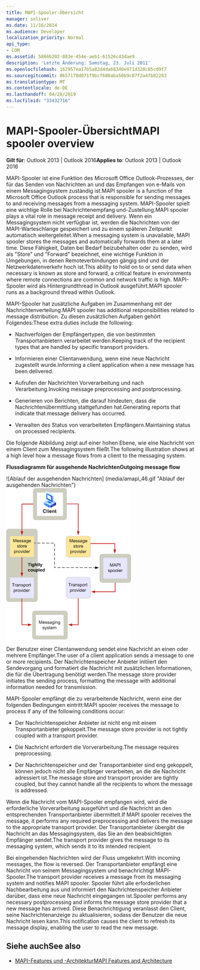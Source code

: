 ```yaml
---
title: MAPI-Spooler-Übersicht
manager: soliver
ms.date: 11/16/2014
ms.audience: Developer
localization_priority: Normal
api_type:
- COM
ms.assetid: 5866b202-883e-454e-aeb1-61526c43dae9
description: 'Letzte Änderung: Samstag, 23. Juli 2011'
ms.openlocfilehash: 162957ea17b5a82d4da68340e971d328c85cd9f7
ms.sourcegitcommit: 8657170d071f9bcf680aba50b9c07f2a4fb82283
ms.translationtype: MT
ms.contentlocale: de-DE
ms.lasthandoff: 04/28/2019
ms.locfileid: "33432716"
---
```

# <a name="mapi-spooler-overview"></a><span data-ttu-id="a935d-103">MAPI-Spooler-Übersicht</span><span class="sxs-lookup"><span data-stu-id="a935d-103">MAPI spooler overview</span></span>
  
<span data-ttu-id="a935d-104">**Gilt für**: Outlook 2013 | Outlook 2016</span><span class="sxs-lookup"><span data-stu-id="a935d-104">**Applies to**: Outlook 2013 | Outlook 2016</span></span> 
  
<span data-ttu-id="a935d-105">MAPI-Spooler ist eine Funktion des Microsoft Office Outlook-Prozesses, der für das Senden von Nachrichten an und das Empfangen von e-Mails von einem Messagingsystem zuständig ist.</span><span class="sxs-lookup"><span data-stu-id="a935d-105">MAPI spooler is a function of the Microsoft Office Outlook process that is responsible for sending messages to and receiving messages from a messaging system.</span></span> <span data-ttu-id="a935d-106">MAPI-Spooler spielt eine wichtige Rolle bei Nachrichtenempfang und-Zustellung.</span><span class="sxs-lookup"><span data-stu-id="a935d-106">MAPI spooler plays a vital role in message receipt and delivery.</span></span> <span data-ttu-id="a935d-107">Wenn ein Messagingsystem nicht verfügbar ist, werden die Nachrichten von der MAPI-Warteschlange gespeichert und zu einem späteren Zeitpunkt automatisch weitergeleitet.</span><span class="sxs-lookup"><span data-stu-id="a935d-107">When a messaging system is unavailable, MAPI spooler stores the messages and automatically forwards them at a later time.</span></span> <span data-ttu-id="a935d-108">Diese Fähigkeit, Daten bei Bedarf beizubehalten oder zu senden, wird als "Store" und "Forward" bezeichnet, eine wichtige Funktion in Umgebungen, in denen Remoteverbindungen gängig sind und der Netzwerkdatenverkehr hoch ist.</span><span class="sxs-lookup"><span data-stu-id="a935d-108">This ability to hold on to or send data when necessary is known as store and forward, a critical feature in environments where remote connections are common and network traffic is high.</span></span> <span data-ttu-id="a935d-109">MAPI-Spooler wird als Hintergrundthread in Outlook ausgeführt.</span><span class="sxs-lookup"><span data-stu-id="a935d-109">MAPI spooler runs as a background thread within Outlook.</span></span>
  
<span data-ttu-id="a935d-110">MAPI-Spooler hat zusätzliche Aufgaben im Zusammenhang mit der Nachrichtenverteilung.</span><span class="sxs-lookup"><span data-stu-id="a935d-110">MAPI spooler has additional responsibilities related to message distribution.</span></span> <span data-ttu-id="a935d-111">Zu diesen zusätzlichen Aufgaben gehört Folgendes:</span><span class="sxs-lookup"><span data-stu-id="a935d-111">These extra duties include the following:</span></span>
  
- <span data-ttu-id="a935d-112">Nachverfolgen der Empfängertypen, die von bestimmten Transportanbietern verarbeitet werden.</span><span class="sxs-lookup"><span data-stu-id="a935d-112">Keeping track of the recipient types that are handled by specific transport providers.</span></span>
    
- <span data-ttu-id="a935d-113">Informieren einer Clientanwendung, wenn eine neue Nachricht zugestellt wurde.</span><span class="sxs-lookup"><span data-stu-id="a935d-113">Informing a client application when a new message has been delivered.</span></span>
    
- <span data-ttu-id="a935d-114">Aufrufen der Nachrichten Vorverarbeitung und nach Verarbeitung.</span><span class="sxs-lookup"><span data-stu-id="a935d-114">Invoking message preprocessing and postprocessing.</span></span>
    
- <span data-ttu-id="a935d-115">Generieren von Berichten, die darauf hindeuten, dass die Nachrichtenübermittlung stattgefunden hat.</span><span class="sxs-lookup"><span data-stu-id="a935d-115">Generating reports that indicate that message delivery has occurred.</span></span>
    
- <span data-ttu-id="a935d-116">Verwalten des Status von verarbeiteten Empfängern.</span><span class="sxs-lookup"><span data-stu-id="a935d-116">Maintaining status on processed recipients.</span></span>
    
<span data-ttu-id="a935d-117">Die folgende Abbildung zeigt auf einer hohen Ebene, wie eine Nachricht von einem Client zum Messagingsystem fließt.</span><span class="sxs-lookup"><span data-stu-id="a935d-117">The following illustration shows at a high level how a message flows from a client to the messaging system.</span></span>
  
<span data-ttu-id="a935d-118">**Flussdiagramm für ausgehende Nachrichten**</span><span class="sxs-lookup"><span data-stu-id="a935d-118">**Outgoing message flow**</span></span>
  
<span data-ttu-id="a935d-119">![Ablauf der ausgehenden Nachrichten] (media/amapi_46.gif "Ablauf der ausgehenden Nachrichten")</span><span class="sxs-lookup"><span data-stu-id="a935d-119">![Outgoing message flow](media/amapi_46.gif "Outgoing message flow")</span></span>
  
<span data-ttu-id="a935d-120">Der Benutzer einer Clientanwendung sendet eine Nachricht an einen oder mehrere Empfänger.</span><span class="sxs-lookup"><span data-stu-id="a935d-120">The user of a client application sends a message to one or more recipients.</span></span> <span data-ttu-id="a935d-121">Der Nachrichtenspeicher Anbieter initiiert den Sendevorgang und formatiert die Nachricht mit zusätzlichen Informationen, die für die Übertragung benötigt werden.</span><span class="sxs-lookup"><span data-stu-id="a935d-121">The message store provider initiates the sending process, formatting the message with additional information needed for transmission.</span></span>
  
<span data-ttu-id="a935d-122">MAPI-Spooler empfängt die zu verarbeitende Nachricht, wenn eine der folgenden Bedingungen eintritt:</span><span class="sxs-lookup"><span data-stu-id="a935d-122">MAPI spooler receives the message to process if any of the following conditions occur:</span></span>
  
- <span data-ttu-id="a935d-123">Der Nachrichtenspeicher Anbieter ist nicht eng mit einem Transportanbieter gekoppelt.</span><span class="sxs-lookup"><span data-stu-id="a935d-123">The message store provider is not tightly coupled with a transport provider.</span></span>
    
- <span data-ttu-id="a935d-124">Die Nachricht erfordert die Vorverarbeitung.</span><span class="sxs-lookup"><span data-stu-id="a935d-124">The message requires preprocessing.</span></span>
    
- <span data-ttu-id="a935d-125">Der Nachrichtenspeicher und der Transportanbieter sind eng gekoppelt, können jedoch nicht alle Empfänger verarbeiten, an die die Nachricht adressiert ist.</span><span class="sxs-lookup"><span data-stu-id="a935d-125">The message store and transport provider are tightly coupled, but they cannot handle all the recipients to whom the message is addressed.</span></span>
    
<span data-ttu-id="a935d-126">Wenn die Nachricht vom MAPI-Spooler empfangen wird, wird die erforderliche Vorverarbeitung ausgeführt und die Nachricht an den entsprechenden Transportanbieter übermittelt.</span><span class="sxs-lookup"><span data-stu-id="a935d-126">If MAPI spooler receives the message, it performs any required preprocessing and delivers the message to the appropriate transport provider.</span></span> <span data-ttu-id="a935d-127">Der Transportanbieter übergibt die Nachricht an das Messagingsystem, das Sie an den beabsichtigten Empfänger sendet.</span><span class="sxs-lookup"><span data-stu-id="a935d-127">The transport provider gives the message to its messaging system, which sends it to its intended recipient.</span></span>
  
<span data-ttu-id="a935d-128">Bei eingehenden Nachrichten wird der Fluss umgekehrt.</span><span class="sxs-lookup"><span data-stu-id="a935d-128">With incoming messages, the flow is reversed.</span></span> <span data-ttu-id="a935d-129">Der Transportanbieter empfängt eine Nachricht von seinem Messagingsystem und benachrichtigt MAPI-Spooler.</span><span class="sxs-lookup"><span data-stu-id="a935d-129">The transport provider receives a message from its messaging system and notifies MAPI spooler.</span></span> <span data-ttu-id="a935d-130">Spooler führt alle erforderlichen Nachbearbeitung aus und informiert den Nachrichtenspeicher Anbieter darüber, dass eine neue Nachricht eingegangen ist.</span><span class="sxs-lookup"><span data-stu-id="a935d-130">Spooler performs any necessary postprocessing and informs the message store provider that a new message has arrived.</span></span> <span data-ttu-id="a935d-131">Diese Benachrichtigung veranlasst den Client, seine Nachrichtenanzeige zu aktualisieren, sodass der Benutzer die neue Nachricht lesen kann.</span><span class="sxs-lookup"><span data-stu-id="a935d-131">This notification causes the client to refresh its message display, enabling the user to read the new message.</span></span>
  
## <a name="see-also"></a><span data-ttu-id="a935d-132">Siehe auch</span><span class="sxs-lookup"><span data-stu-id="a935d-132">See also</span></span>

- [<span data-ttu-id="a935d-133">MAPI-Features und -Architektur</span><span class="sxs-lookup"><span data-stu-id="a935d-133">MAPI Features and Architecture</span></span>](mapi-features-and-architecture.md)

